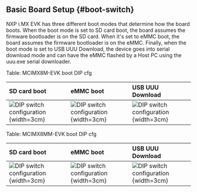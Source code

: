 Basic Board Setup {#boot-switch}
----

NXP i.MX EVK has three different boot modes that determine how the board boots. When the boot mode is set to SD card boot, the board assumes the firmware bootloader is on the SD card. When it's set to eMMC boot, the board assumes the firmware bootloader is on the eMMC. Finally, when the boot mode is set to USB UUU Download, the device goes into serial download mode and can have the eMMC flashed by a Host PC using the uuu.exe serial downloader.

Table: MCIMX8M-EVK boot DIP cfg

| SD card boot | eMMC boot | USB UUU Download |
|:-------------|:----------|:-----------------|
| ![DIP switch configuration](images/boards/imx8mq_bs_sd.png "DIP switch configuration"){width=3cm} | ![DIP switch configuration](images/boards/imx8mq_bs_emmc.png "DIP switch configuration"){width=3cm} | ![DIP switch configuration](images/boards/imx8mq_bs_usb_download.png "DIP switch configuration"){width=3cm} |


Table: MCIMX8MM-EVK boot DIP cfg

| SD card boot | eMMC boot | USB UUU Download |
|:-------------|:----------|:-----------------|
| ![DIP switch configuration](images/boards/imx8mm_bs_sd.png "DIP switch configuration"){width=3cm} | ![DIP switch configuration](images/boards/imx8mm_bs_emmc.png "DIP switch configuration"){width=3cm} | ![DIP switch configuration](images/boards/imx8mm_bs_usb_download.png "DIP switch configuration"){width=3cm} |
